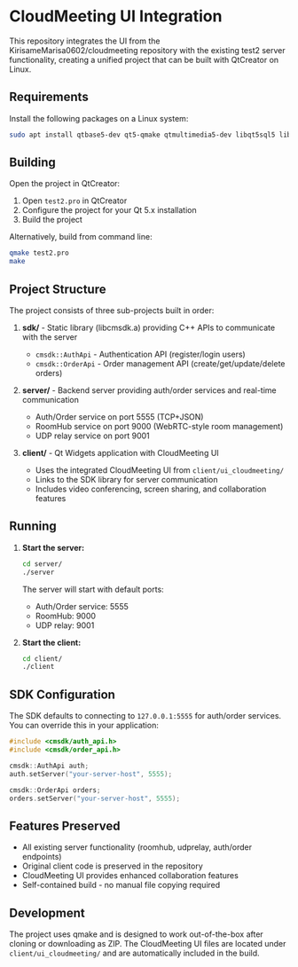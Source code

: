 # CloudMeeting UI Integration

This repository integrates the UI from the KirisameMarisa0602/cloudmeeting repository with the existing test2 server functionality, creating a unified project that can be built with QtCreator on Linux.

## Requirements

Install the following packages on a Linux system:
```bash
sudo apt install qtbase5-dev qt5-qmake qtmultimedia5-dev libqt5sql5 libqt5sql5-sqlite
```

## Building

Open the project in QtCreator:
1. Open `test2.pro` in QtCreator
2. Configure the project for your Qt 5.x installation
3. Build the project

Alternatively, build from command line:
```bash
qmake test2.pro
make
```

## Project Structure

The project consists of three sub-projects built in order:

1. **sdk/** - Static library (libcmsdk.a) providing C++ APIs to communicate with the server
   - `cmsdk::AuthApi` - Authentication API (register/login users)
   - `cmsdk::OrderApi` - Order management API (create/get/update/delete orders)

2. **server/** - Backend server providing auth/order services and real-time communication
   - Auth/Order service on port 5555 (TCP+JSON)
   - RoomHub service on port 9000 (WebRTC-style room management)
   - UDP relay service on port 9001

3. **client/** - Qt Widgets application with CloudMeeting UI
   - Uses the integrated CloudMeeting UI from `client/ui_cloudmeeting/`
   - Links to the SDK library for server communication
   - Includes video conferencing, screen sharing, and collaboration features

## Running

1. **Start the server:**
   ```bash
   cd server/
   ./server
   ```
   The server will start with default ports:
   - Auth/Order service: 5555
   - RoomHub: 9000
   - UDP relay: 9001

2. **Start the client:**
   ```bash
   cd client/
   ./client
   ```

## SDK Configuration

The SDK defaults to connecting to `127.0.0.1:5555` for auth/order services. You can override this in your application:

```cpp
#include <cmsdk/auth_api.h>
#include <cmsdk/order_api.h>

cmsdk::AuthApi auth;
auth.setServer("your-server-host", 5555);

cmsdk::OrderApi orders;  
orders.setServer("your-server-host", 5555);
```

## Features Preserved

- All existing server functionality (roomhub, udprelay, auth/order endpoints)
- Original client code is preserved in the repository 
- CloudMeeting UI provides enhanced collaboration features
- Self-contained build - no manual file copying required

## Development

The project uses qmake and is designed to work out-of-the-box after cloning or downloading as ZIP. The CloudMeeting UI files are located under `client/ui_cloudmeeting/` and are automatically included in the build.